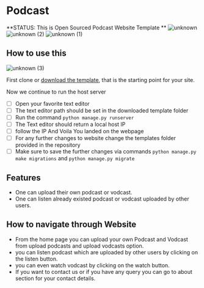 # Podcast

**STATUS: This is Open Sourced Podcast Website Template **
![unknown](https://user-images.githubusercontent.com/79148315/123927675-b5a3a300-d9aa-11eb-9f7b-89b5003111a2.png)
![unknown (2)](https://user-images.githubusercontent.com/79148315/123927915-f4d1f400-d9aa-11eb-8286-2793a56d8e6e.png)
![unknown (1)](https://user-images.githubusercontent.com/79148315/123927841-dec43380-d9aa-11eb-8005-88c0021b4b25.png)


## How to use this
![unknown (3)](https://user-images.githubusercontent.com/79148315/123952035-150dad00-d9c3-11eb-9405-bfec172a07a1.png)

First clone or [download the template](git@github.com:harshp77/Internship-Website-.git), that is the starting point for your site.

Now we continue to run the host server

 - [ ] Open your favorite text editor 
 - [ ] The text editor path should be set in the downloaded template folder
 - [ ] Run the command ``` python manage.py runserver ```
 - [ ] The Text editor should return a local host IP
 - [ ] follow the IP And Voila You landed on the webpage
 - [ ] For any further changes to website change the templates folder provided in the repository
 - [ ] Make sure to save the further changes via commands ``` python manage.py make migrations ``` and ``` python manage.py migrate ```
  
## Features
- One can upload their own podcast or vodcast.
- One can listen already existed podcast or vodcast uploaded by other users.


## How to navigate through Website
- From the home page you can upload your own Podcast and Vodcast from upload podcasts and upload vodcasts option.
- you can listen podcast which are uploaded by other users by clicking on the listen button.
- you can even watch vodcast by clicking on the watch button.
- If you want to contact us or if you have any query you can go to about section for your contact details. 
